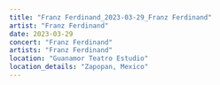 ```yaml
---
title: "Franz Ferdinand_2023-03-29_Franz Ferdinand"
artist: "Franz Ferdinand"
date: 2023-03-29
concert: "Franz Ferdinand"
artists: "Franz Ferdinand"
location: "Guanamor Teatro Estudio"
location_details: "Zapopan, Mexico"
---
```

